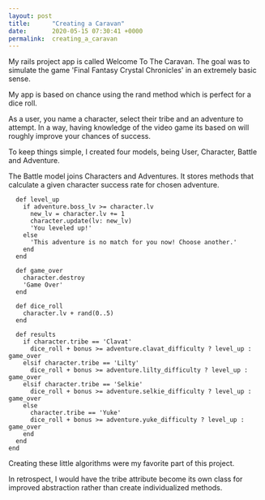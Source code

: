 ```yaml
---
layout: post
title:      "Creating a Caravan"
date:       2020-05-15 07:30:41 +0000
permalink:  creating_a_caravan
---
```



My rails project app is called Welcome To The Caravan. The goal was to simulate the game 'Final Fantasy Crystal Chronicles' in an extremely basic sense. 

My app is based on chance using the rand method which is perfect for a dice roll. 

As a user, you name a character, select their tribe and an adventure to attempt. In a way, having knowledge of the video game its based on will roughly improve your chances of success.

To keep things simple, I created four models, being User, Character, Battle and Adventure. 

The Battle model joins Characters and Adventures. It stores methods that calculate a given character success rate for chosen adventure. 

```
  def level_up
    if adventure.boss_lv >= character.lv
      new_lv = character.lv += 1
      character.update(lv: new_lv)
      'You leveled up!'
    else
      'This adventure is no match for you now! Choose another.'
    end
  end

  def game_over
    character.destroy
    'Game Over'
  end

  def dice_roll
    character.lv + rand(0..5)
  end

  def results
    if character.tribe == 'Clavat'
      dice_roll + bonus >= adventure.clavat_difficulty ? level_up : game_over
    elsif character.tribe == 'Lilty'
      dice_roll + bonus >= adventure.lilty_difficulty ? level_up : game_over
    elsif character.tribe == 'Selkie'
      dice_roll + bonus >= adventure.selkie_difficulty ? level_up : game_over
    else
      character.tribe == 'Yuke'
      dice_roll + bonus >= adventure.yuke_difficulty ? level_up : game_over
    end
  end
end
```


Creating these little algorithms were my favorite part of this project. 


In retrospect, I would have the tribe attribute become its own class for improved abstraction rather than create individualized methods.


